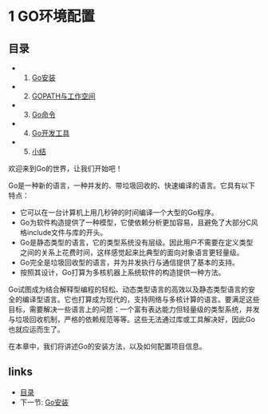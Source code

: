 # 1 GO环境配置

## 目录
  * 1. [Go安装](1.1.md)
  * 2. [GOPATH与工作空间](1.2.md)
  * 3. [Go命令](1.3.md)
  * 4. [Go开发工具](1.4.md)
  * 5. [小结](1.5.md)

欢迎来到Go的世界，让我们开始吧！

Go是一种新的语言，一种并发的、带垃圾回收的、快速编译的语言。它具有以下特点：

- 它可以在一台计算机上用几秒钟的时间编译一个大型的Go程序。
- Go为软件构造提供了一种模型，它使依赖分析更加容易，且避免了大部分C风格include文件与库的开头。
- Go是静态类型的语言，它的类型系统没有层级。因此用户不需要在定义类型之间的关系上花费时间，这样感觉起来比典型的面向对象语言更轻量级。
- Go完全是垃圾回收型的语言，并为并发执行与通信提供了基本的支持。
- 按照其设计，Go打算为多核机器上系统软件的构造提供一种方法。

Go试图成为结合解释型编程的轻松、动态类型语言的高效以及静态类型语言的安全的编译型语言。它也打算成为现代的，支持网络与多核计算的语言。要满足这些目标，需要解决一些语言上的问题：一个富有表达能力但轻量级的类型系统，并发与垃圾回收机制，严格的依赖规范等等。这些无法通过库或工具解决好，因此Go也就应运而生了。

在本章中，我们将讲述Go的安装方法，以及如何配置项目信息。

## links
  * [目录](<preface.md>)
  * 下一节: [Go安装](<1.1.md>)
